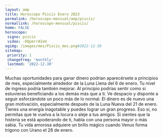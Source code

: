 ```yaml
---
layout: amp
title: Horoscopo Piscis Enero 2023 
permalink: /horoscopo-mensual/amp/piscis/
normallink: /horoscopo-mensual/piscis/
home: FALSE
horoscopo:
 signo: piscis
 video: -DQpmrrAIeU
ogimg: /images/mes/Piscis_mes.png#2022-12-30
sitemap:
 priority: 1
 changefreq: 'monthly'
 lastmod: '2022-12-30'
---
```



Muchas oportunidades para ganar dinero podrían aparecérsete a principios de mes, especialmente alrededor de la Luna Llena del 6 de enero. Tu nivel de ingreso podría también mejorar. Al principio podrías sentir como si estuvieras beneficiando a los demás más que a ti. Ve despacio y disponte a seguir esforzándote un poco más de lo normal. El dinero es de nuevo una gran motivación, especialmente después de la Luna Nueva del 21 de enero. Tienes una energía inagotable y puedes lograr un gran progreso. Eso sí, no permitas que te vuelva a la locura o aleje a tus amigos. Si sientes que la histeria se está apoderando de ti, habla con una persona mayor o más sabia. Tu vida amorosa adquiere un brillo mágico cuando Venus forma trígono con Urano el 28 de enero.      